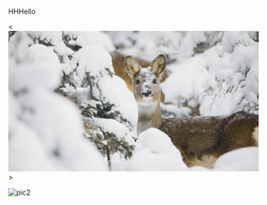 HHHello

<![pic](/assets/img/th6.jpeg "Magic Gardens")>

![pic2](https://cn.bing.com/th?id=OHR.RoeTrentinoSnow_ZH-CN3122890500_1920x1080.jpg&rf=LaDigue_1920x1080.jpg "MMagic Gardens")
